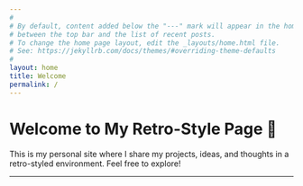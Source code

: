 ```yaml
---
#
# By default, content added below the "---" mark will appear in the home page
# between the top bar and the list of recent posts.
# To change the home page layout, edit the _layouts/home.html file.
# See: https://jekyllrb.com/docs/themes/#overriding-theme-defaults
#
layout: home
title: Welcome
permalink: /
---
```


# Welcome to My Retro-Style Page 👾

This is my personal site where I share my projects, ideas, and thoughts in a retro-styled environment. Feel free to explore!

---
